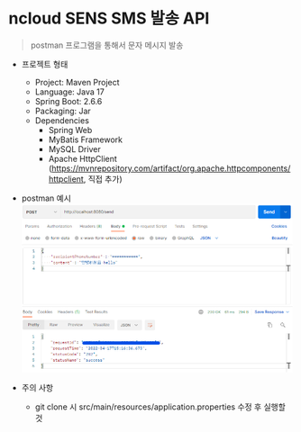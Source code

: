 # ncloud SENS SMS 발송 API

> postman 프로그램을 통해서 문자 메시지 발송

- 프로젝트 형태 
  - Project: Maven Project
  - Language: Java 17
  - Spring Boot: 2.6.6
  - Packaging: Jar
  - Dependencies
    - Spring Web
    - MyBatis Framework
    - MySQL Driver
    - Apache HttpClient (https://mvnrepository.com/artifact/org.apache.httpcomponents/httpclient, 직접 추가)

- postman 예시
![png_1](img.png)

- 주의 사항
  - git clone 시 src/main/resources/application.properties 수정 후 실행할 것